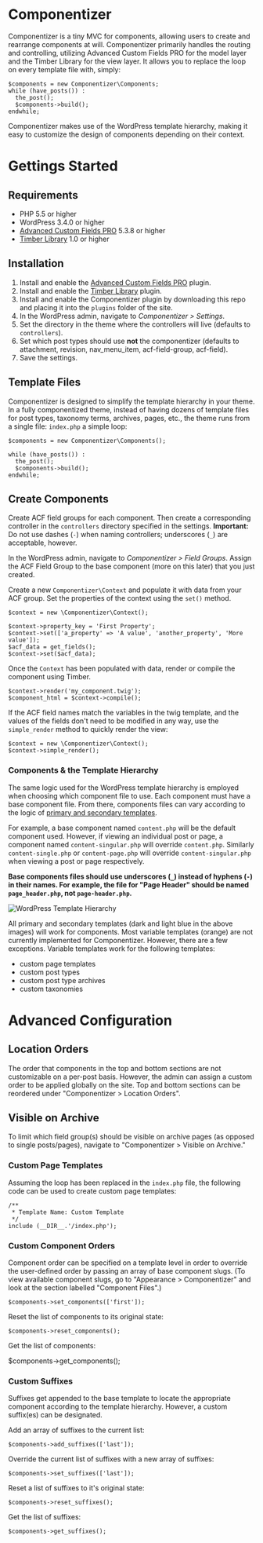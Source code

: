 # Componentizer

Componentizer is a tiny MVC for components, allowing users to create and rearrange components at will. Componentizer primarily handles the routing and controlling, utilizing Advanced Custom Fields PRO for the model layer and the Timber Library for the view layer. It allows you to replace the loop on every template file with, simply:

```
$components = new Componentizer\Components;
while (have_posts()) :
  the_post();
  $components->build();
endwhile;
```

Componentizer makes use of the WordPress template hierarchy, making it easy to customize the design of components depending on their context.

# Gettings Started

## Requirements

* PHP 5.5 or higher
* WordPress 3.4.0 or higher
* [Advanced Custom Fields PRO](https://www.advancedcustomfields.com/pro/) 5.3.8 or higher
* [Timber Library](https://wordpress.org/plugins/timber-library/) 1.0 or higher

## Installation

1. Install and enable the [Advanced Custom Fields PRO](https://www.advancedcustomfields.com/pro/) plugin.
1. Install and enable the [Timber Library](https://wordpress.org/plugins/timber-library/) plugin.
1. Install and enable the Componentizer plugin by downloading this repo and placing it into the `plugins` folder of the site.
1. In the WordPress admin, navigate to *Componentizer > Settings*.
1. Set the directory in the theme where the controllers will live (defaults to `controllers`).
1. Set which post types should use **not** the componentizer (defaults to attachment, revision, nav_menu_item, acf-field-group, acf-field).
1. Save the settings.

## Template Files

Componentizer is designed to simplify the template hierarchy in your theme. In a fully componentized theme, instead of having dozens of template files for post types, taxonomy terms, archives, pages, etc., the theme runs from a single file: `index.php` a simple loop:

```
$components = new Componentizer\Components();

while (have_posts()) :
  the_post();
  $components->build();
endwhile;
```

## Create Components

Create ACF field groups for each component. Then create a corresponding controller in the `controllers` directory specified in the settings. **Important:** Do not use dashes (`-`) when naming controllers; underscores (`_`) are acceptable, however.

In the WordPress admin, navigate to *Componentizer > Field Groups*. Assign the ACF Field Group to the base component (more on this later) that you just created.

Create a new `Componentizer\Context` and populate it with data from your ACF group. Set the properties of the context using the `set()` method.

```
$context = new \Componentizer\Context();

$context->property_key = 'First Property';
$context->set(['a_property' => 'A value', 'another_property', 'More value']);
$acf_data = get_fields();
$context->set($acf_data);
```

Once the `Context` has been populated with data, render or compile the component using Timber.

```
$context->render('my_component.twig');
$component_html = $context->compile();
```

If the ACF field names match the variables in the twig template, and the values of the fields don't need to be modified in any way, use the `simple_render` method to quickly render the view:

```
$context = new \Componentizer\Context();
$context->simple_render();
```

### Components & the Template Hierarchy

The same logic used for the WordPress template hierarchy is employed when choosing which component file to use. Each component must have a base component file. From there, components files can vary according to the logic of [primary and secondary templates](https://developer.wordpress.org/themes/basics/template-hierarchy/#visual-overview).

For example, a base component named `content.php` will be the default component used. However, if viewing an individual post or page, a component named `content-singular.php` will override `content.php`. Similarly `content-single.php` or `content-page.php` will override `content-singular.php` when viewing a post or page respectively.

**Base components files should use underscores (`_`) instead of hyphens (`-`) in their names. For example, the file for "Page Header" should be named `page_header.php`, not `page-header.php`.**

![WordPress Template Hierarchy](https://developer.wordpress.org/files/2014/10/template-hierarchy.png)

All primary and secondary templates (dark and light blue in the above images) will work for components. Most variable templates (orange) are not currently implemented for Componentizer. However, there are a few exceptions. Variable templates work for the following templates:

* custom page templates
* custom post types
* custom post type archives
* custom taxonomies

# Advanced Configuration

## Location Orders

The order that components in the top and bottom sections are not customizable on a per-post basis. However, the admin can assign a custom order to be applied globally on the site. Top and bottom sections can be reordered under "Componentizer > Location Orders".

## Visible on Archive

To limit which field group(s) should be visible on archive pages (as opposed to single posts/pages), navigate to "Componentizer > Visible on Archive."

### Custom Page Templates

Assuming the loop has been replaced in the `index.php` file, the following code can be used to create custom page templates:

```
/**
 * Template Name: Custom Template
 */
include (__DIR__.'/index.php');
```

### Custom Component Orders

Component order can be specified on a template level in order to override the user-defined order by passing an array of base component slugs. (To view available component slugs, go to "Appearance > Componentizer" and look at the section labelled "Component Files".)

`$components->set_components(['first']);`

Reset the list of components to its original state:

`$components->reset_components();`

Get the list of components:

$components->get_components();

### Custom Suffixes

Suffixes get appended to the base template to locate the appropriate component according to the template hierarchy. However, a custom suffix(es) can be designated.

Add an array of suffixes to the current list:

`$components->add_suffixes(['last']);`

Override the current list of suffixes with a new array of suffixes:

`$components->set_suffixes(['last']);`

Reset a list of suffixes to it's original state:

`$components->reset_suffixes();`

Get the list of suffixes:

`$components->get_suffixes();`
